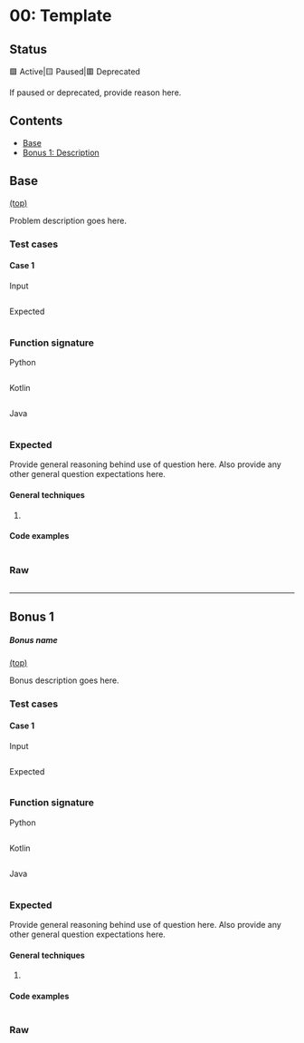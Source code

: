 # 00: Template

## Status

🟩 Active|🟨 Paused|🟥 Deprecated

If paused or deprecated, provide reason here.

## Contents

-   [Base](#base)
-   [Bonus 1: Description](#bonus-1)

## Base

[(top)](#contents)

Problem description goes here.

### Test cases

#### Case 1

Input

```

```

Expected

```

```

### Function signature

Python

```python

```

Kotlin

```kotlin

```

Java

```java

```

### Expected

Provide general reasoning behind use of question here. Also provide any other general question expectations here.

#### General techniques

1.   

#### Code examples

```

```

### Raw

```

```



---



## Bonus 1

##### Bonus name

[(top)](#contents)

Bonus description goes here.

### Test cases

#### Case 1

Input

```

```

Expected

```

```

### Function signature

Python

```

```

Kotlin

```

```

Java

```

```

### Expected

Provide general reasoning behind use of question here. Also provide any other general question expectations here.

#### General techniques

1.   

#### Code examples

```

```

### Raw

```

```